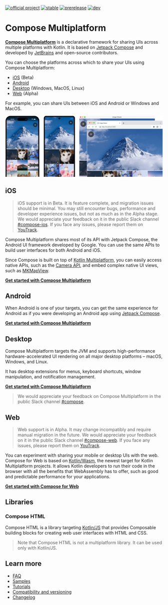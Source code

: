 [![official project](http://jb.gg/badges/official.svg)](https://confluence.jetbrains.com/display/ALL/JetBrains+on+GitHub)
[![stable](https://img.shields.io/github/v/release/JetBrains/compose-multiplatform?sort=semver&display_name=release&label=stable&color=brightgreen)](https://github.com/JetBrains/compose-multiplatform/releases/latest)
[![prerelease](https://img.shields.io/github/v/release/JetBrains/compose-multiplatform?include_prereleases&sort=semver&filter=*-*&display_name=release&label=prerelease&color=blue)](https://github.com/JetBrains/compose-multiplatform/releases)
[![dev](https://img.shields.io/github/v/tag/JetBrains/compose-multiplatform?include_prereleases&sort=date&filter=v*%2Bdev*&label=dev&color=orange)](https://github.com/JetBrains/compose-multiplatform/tags)

# Compose Multiplatform

[**Compose Multiplatform**](https://jb.gg/cmp) is a declarative framework for sharing UIs across multiple platforms with Kotlin. 
It is based on [Jetpack Compose](https://developer.android.com/jetpack/compose) and developed by [JetBrains](https://www.jetbrains.com/) and open-source contributors.

You can choose the platforms across which to share your UIs using Compose Multiplatform:

* [iOS](https://jb.gg/start-cmp) (Beta)
* [Android](https://jb.gg/start-cmp) 
* [Desktop](https://jb.gg/start-cmp) (Windows, MacOS, Linux)
* [Web](https://jb.gg/start-cmp) (Alpha)

For example, you can share UIs between iOS and Android or Windows and MacOS.

![Shared UIs of the iOS, Android, desktop, and web apps](artwork/readme/apps.png)

## iOS

> iOS support is in Beta. It is feature complete, and migration issues should be minimal. You may still encounter bugs, performance and developer experience issues, but not as much as in the Alpha stage.
> We would appreciate your feedback on it in the public Slack channel [#compose-ios](https://kotlinlang.slack.com/archives/C0346LWVBJ4/p1678888063176359). 
> If you face any issues, please report them on [YouTrack](https://youtrack.jetbrains.com/newIssue?project=CMP).

Compose Multiplatform shares most of its API with Jetpack Compose, the Android UI framework developed by Google. 
You can use the same APIs to build user interfaces for both Android and iOS.

Since Compose is built on top of [Kotlin Multiplatform](https://jb.gg/kmp), 
you can easily access native APIs, such as the [Camera API](https://developer.apple.com/documentation/avfoundation/capture_setup/avcam_building_a_camera_app), 
and embed complex native UI views, such as [MKMapView](https://developer.apple.com/documentation/mapkit/mkmapview).

**[Get started with Compose Multiplatform](https://jb.gg/start-cmp)**

## Android

When Android is one of your targets, you can get the same experience for Android as if you were developing an Android app 
using [Jetpack Compose](https://developer.android.com/jetpack/compose).

**[Get started with Compose Multiplatform](https://jb.gg/start-cmp)**

## Desktop

Compose Multiplatform targets the JVM and supports high-performance hardware-accelerated UI rendering on all major desktop
platforms – macOS, Windows, and Linux.

It has desktop extensions for menus, keyboard shortcuts, window manipulation, and notification management.

**[Get started with Compose Multiplatform](https://jb.gg/start-cmp)**

> We would appreciate your feedback on Compose Multiplatform in the public Slack channel [#compose](https://kotlinlang.slack.com/archives/CJLTWPH7S/p1678882768039969).

## Web

> Web support is in Alpha. It may change incompatibly and require manual migration in the future.
> We would appreciate your feedback on it in the public Slack channel [#compose-web](https://kotlinlang.slack.com/archives/C01F2HV7868/p1678887590205449). 
> If you face any issues, please report them on [YouTrack](https://youtrack.jetbrains.com/newIssue?project=CMP).

You can experiment with sharing your mobile or desktop UIs with the web. Compose for Web is based on [Kotlin/Wasm](https://kotl.in/wasm), 
the newest target for Kotlin Multiplatform projects. It allows Kotlin developers to run their code in the browser with 
all the benefits that WebAssembly has to offer, such as good and predictable performance for your applications.

**[Get started with Compose for Web](https://jb.gg/start-cmp)**

## Libraries

### Compose HTML

Compose HTML is a library targeting [Kotlin/JS](https://kotlinlang.org/docs/js-overview.html) that provides Composable building blocks 
for creating web user interfaces with HTML and CSS.    

> Note that Compose HTML is not a multiplatform library. It can be used only with Kotlin/JS.

## Learn more

* [FAQ](https://jb.gg/cmp-faq)
* [Samples](https://jb.gg/cmp-samples)
* [Tutorials](tutorials/README.md)
* [Compatibility and versioning](https://jb.gg/cmp-versioning)
* [Changelog](CHANGELOG.md)





